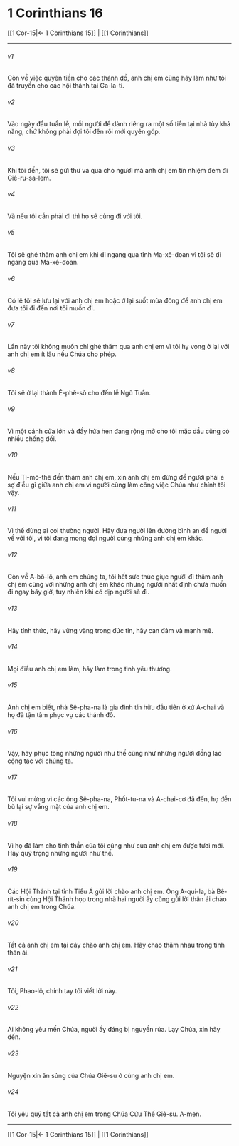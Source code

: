 # 1 Corinthians 16

[[1 Cor-15|← 1 Corinthians 15]] | [[1 Corinthians]]
***



###### v1 
Còn về việc quyên tiền cho các thánh đồ, anh chị em cũng hãy làm như tôi đã truyền cho các hội thánh tại Ga-la-ti. 

###### v2 
Vào ngày đầu tuần lễ, mỗi người để dành riêng ra một số tiền tại nhà tùy khả năng, chứ không phải đợi tôi đến rồi mới quyên góp. 

###### v3 
Khi tôi đến, tôi sẽ gửi thư và quà cho người mà anh chị em tín nhiệm đem đi Giê-ru-sa-lem. 

###### v4 
Và nếu tôi cần phải đi thì họ sẽ cùng đi với tôi. 

###### v5 
Tôi sẽ ghé thăm anh chị em khi đi ngang qua tỉnh Ma-xê-đoan vì tôi sẽ đi ngang qua Ma-xê-đoan. 

###### v6 
Có lẽ tôi sẽ lưu lại với anh chị em hoặc ở lại suốt mùa đông để anh chị em đưa tôi đi đến nơi tôi muốn đi. 

###### v7 
Lần này tôi không muốn chỉ ghé thăm qua anh chị em vì tôi hy vọng ở lại với anh chị em ít lâu nếu Chúa cho phép. 

###### v8 
Tôi sẽ ở lại thành Ê-phê-sô cho đến lễ Ngũ Tuần. 

###### v9 
Vì một cánh cửa lớn và đầy hứa hẹn đang rộng mở cho tôi mặc dầu cũng có nhiều chống đối. 

###### v10 
Nếu Ti-mô-thê đến thăm anh chị em, xin anh chị em đừng để người phải e sợ điều gì giữa anh chị em vì người cũng làm công việc Chúa như chính tôi vậy. 

###### v11 
Vì thế đừng ai coi thường người. Hãy đưa người lên đường bình an để người về với tôi, vì tôi đang mong đợi người cùng những anh chị em khác. 

###### v12 
Còn về A-bô-lô, anh em chúng ta, tôi hết sức thúc giục người đi thăm anh chị em cùng với những anh chị em khác nhưng người nhất định chưa muốn đi ngay bây giờ, tuy nhiên khi có dịp người sẽ đi. 

###### v13 
Hãy tỉnh thức, hãy vững vàng trong đức tin, hãy can đảm và mạnh mẽ. 

###### v14 
Mọi điều anh chị em làm, hãy làm trong tình yêu thương. 

###### v15 
Anh chị em biết, nhà Sê-pha-na là gia đình tín hữu đầu tiên ở xứ A-chai và họ đã tận tâm phục vụ các thánh đồ. 

###### v16 
Vậy, hãy phục tòng những người như thế cũng như những người đồng lao cộng tác với chúng ta. 

###### v17 
Tôi vui mừng vì các ông Sê-pha-na, Phốt-tu-na và A-chai-cơ đã đến, họ đền bù lại sự vắng mặt của anh chị em. 

###### v18 
Vì họ đã làm cho tinh thần của tôi cũng như của anh chị em được tươi mới. Hãy quý trọng những người như thế. 

###### v19 
Các Hội Thánh tại tỉnh Tiểu Á gửi lời chào anh chị em. Ông A-qui-la, bà Bê-rít-sin cùng Hội Thánh họp trong nhà hai người ấy cũng gửi lời thân ái chào anh chị em trong Chúa. 

###### v20 
Tất cả anh chị em tại đây chào anh chị em. Hãy chào thăm nhau trong tình thân ái. 

###### v21 
Tôi, Phao-lô, chính tay tôi viết lời này. 

###### v22 
Ai không yêu mến Chúa, người ấy đáng bị nguyền rủa. Lạy Chúa, xin hãy đến. 

###### v23 
Nguyện xin ân sủng của Chúa Giê-su ở cùng anh chị em. 

###### v24 
Tôi yêu quý tất cả anh chị em trong Chúa Cứu Thế Giê-su. A-men.

***
[[1 Cor-15|← 1 Corinthians 15]] | [[1 Corinthians]]
